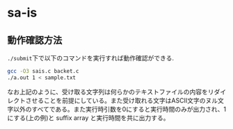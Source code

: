 # sa-is
## 動作確認方法
`./submit`下で以下のコマンドを実行すれば動作確認ができる.
```sh
gcc -O3 sais.c backet.c
./a.out 1 < sample.txt
```
なお上記のように、受け取る文字列は何らかのテキストファイルの内容をリダイレクトさせることを前提にしている。また受け取れる文字はASCII文字のヌル文字以外のすべてである。また実行時引数を0にすると実行時間のみが出力され、1にする(上の例)と suffix array と実行時間を共に出力する。